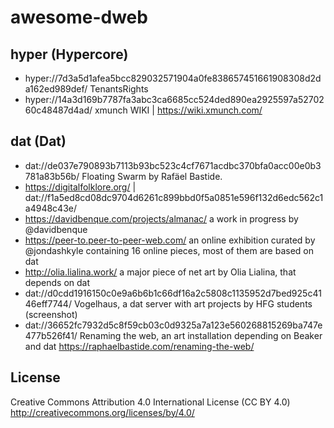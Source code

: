# awesome-dweb


## hyper (Hypercore)

* hyper://7d3a5d1afea5bcc829032571904a0fe838657451661908308d2da162ed989def/ TenantsRights
* hyper://14a3d169b7787fa3abc3ca6685cc524ded890ea2925597a5270260c48487d4ad/ xmunch WIKI | https://wiki.xmunch.com/

## dat (Dat)
* dat://de037e790893b7113b93bc523c4cf7671acdbc370bfa0acc00e0b3781a83b56b/ Floating Swarm by Rafäel Bastide.
* https://digitalfolklore.org/ | dat://f1a5ed8cd08dc9704d6261c899bbd0f5a0851e596f132d6edc562c1a4948c43e/ 
* https://davidbenque.com/projects/almanac/ a work in progress by @davidbenque
* https://peer-to.peer-to-peer-web.com/ an online exhibition curated by @jondashkyle containing 16 online pieces, most of them are based on dat
* http://olia.lialina.work/ a major piece of net art by Olia Lialina, that depends on dat
* dat://d0cdd1916150c0e9a6b6b1c66df16a2c5808c1135952d7bed925c4146eff7744/ Vogelhaus, a dat server with art projects by HFG students (screenshot) 
* dat://36652fc7932d5c8f59cb03c0d9325a7a123e560268815269ba747e477b526f41/ Renaming the web, an art installation depending on Beaker and dat https://raphaelbastide.com/renaming-the-web/  

## License
Creative Commons Attribution 4.0 International License (CC BY 4.0) http://creativecommons.org/licenses/by/4.0/
